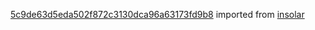 [5c9de63d5eda502f872c3130dca96a63173fd9b8](https://github.com/insolar/insolar/commit/5c9de63d5eda502f872c3130dca96a63173fd9b8) imported from [insolar](https://github.com/insolar/insolar)
